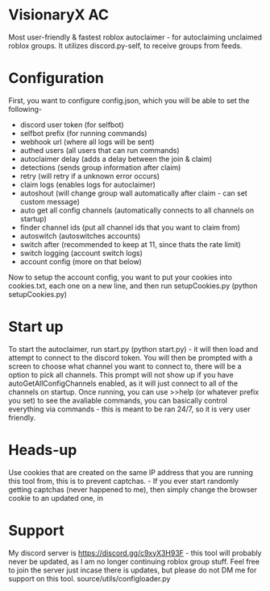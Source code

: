 
# VisionaryX AC

Most user-friendly & fastest roblox autoclaimer - for autoclaiming unclaimed roblox groups. It utilizes discord.py-self, to receive groups from feeds.

# Configuration
First, you want to configure config.json, which you will be able to set the following-
- discord user token (for selfbot)
- selfbot prefix (for running commands)
- webhook url (where all logs will be sent)
- authed users (all users that can run commands)
- autoclaimer delay (adds a delay between the join & claim)
- detections (sends group information after claim)
- retry (will retry if a unknown error occurs)
- claim logs (enables logs for autoclaimer)
- autoshout (will change group wall automatically after claim - can set custom message)
- auto get all config channels (automatically connects to all channels on startup)
- finder channel ids (put all channel ids that you want to claim from)
- autoswitch (autoswitches accounts)
- switch after (recommended to keep at 11, since thats the rate limit)
- switch logging (account switch logs)
- account config (more on that below)


Now to setup the account config, you want to put your cookies into cookies.txt, each one on a new line, and then run setupCookies.py (python setupCookies.py)

# Start up
To start the autoclaimer, run start.py (python start.py) - it will then load and attempt to connect to the discord token. You will then be prompted with a screen to choose what channel you want to connect to, there will be a option to pick all channels. This prompt will not show up if you have autoGetAllConfigChannels enabled, as it will just connect to all of the channels on startup. 
Once running, you can use >>help (or whatever prefix you set) to see the avaliable commands, you can basically control everything via commands - this is meant to be ran 24/7, so it is very user friendly. 

# Heads-up
Use cookies that are created on the same IP address that you are running this tool from, this is to prevent captchas. - If you ever start randomly getting captchas (never happened to me), then simply change the browser cookie to an updated one, in 

# Support
My discord server is https://discord.gg/c9xyX3H93F - this tool will probably never be updated, as I am no longer continuing roblox group stuff. Feel free to join the server just incase there is updates, but please do not DM me for support on this tool. source/utils/configloader.py

